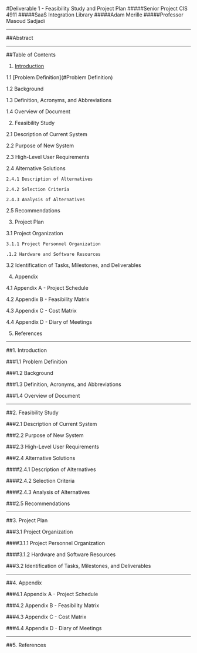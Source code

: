 #Deliverable 1 - Feasibility Study and Project Plan
#####Senior Project CIS 4911
#####SaaS Integration Library
#####Adam Merille
#####Professor Masoud Sadjadi


-------

##Abstract


-------

##Table of Contents
1. [Introduction](#Introduction)

  1.1 [Problem Definition](#Problem Definition)

  1.2 Background

  1.3 Definition, Acronyms, and Abbreviations

  1.4 Overview of Document

2. Feasibility Study

  2.1 Description of Current System

  2.2 Purpose of New System

  2.3 High-Level User Requirements

  2.4 Alternative Solutions

    2.4.1 Description of Alternatives

    2.4.2 Selection Criteria

    2.4.3 Analysis of Alternatives

  2.5 Recommendations

3. Project Plan

  3.1 Project Organization

    3.1.1 Project Personnel Organization

    .1.2 Hardware and Software Resources

  3.2 Identification of Tasks, Milestones, and Deliverables

4. Appendix

  4.1 Appendix A - Project Schedule

  4.2 Appendix B - Feasibility Matrix

  4.3 Appendix C - Cost Matrix

  4.4 Appendix D - Diary of Meetings

5. References


-------

##1. Introduction

###1.1 Problem Definition

###1.2 Background

###1.3 Definition, Acronyms, and Abbreviations

###1.4 Overview of Document


-------

##2. Feasibility Study

###2.1 Description of Current System

###2.2 Purpose of New System

###2.3 High-Level User Requirements

###2.4 Alternative Solutions

####2.4.1 Description of Alternatives

####2.4.2 Selection Criteria

####2.4.3 Analysis of Alternatives

###2.5 Recommendations


-------

##3. Project Plan

###3.1 Project Organization

####3.1.1 Project Personnel Organization

####3.1.2 Hardware and Software Resources

###3.2 Identification of Tasks, Milestones, and Deliverables


-------

##4. Appendix

###4.1 Appendix A - Project Schedule

###4.2 Appendix B - Feasibility Matrix

###4.3 Appendix C - Cost Matrix

###4.4 Appendix D - Diary of Meetings


-------

##5. References

